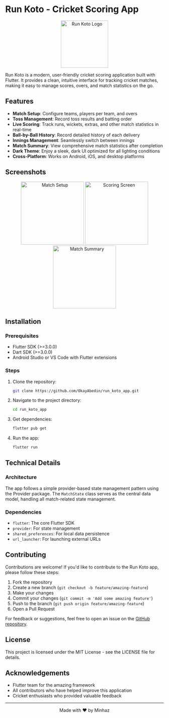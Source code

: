 # Run Koto - Cricket Scoring App

<p align="center">
  <img src="https://raw.githubusercontent.com/OkayAbedin/run_koto_app/main/assets/icon.png" alt="Run Koto Logo" width="150"/>
</p>

Run Koto is a modern, user-friendly cricket scoring application built with Flutter. It provides a clean, intuitive interface for tracking cricket matches, making it easy to manage scores, overs, and match statistics on the go.

## Features

- **Match Setup**: Configure teams, players per team, and overs
- **Toss Management**: Record toss results and batting order
- **Live Scoring**: Track runs, wickets, extras, and other match statistics in real-time
- **Ball-by-Ball History**: Record detailed history of each delivery
- **Innings Management**: Seamlessly switch between innings
- **Match Summary**: View comprehensive match statistics after completion
- **Dark Theme**: Enjoy a sleek, dark UI optimized for all lighting conditions
- **Cross-Platform**: Works on Android, iOS, and desktop platforms

## Screenshots

<p align="center">
  <img src="https://raw.githubusercontent.com/OkayAbedin/run_koto_app/main/screenshots/match_setup.png" alt="Match Setup" width="200"/>
  <img src="https://raw.githubusercontent.com/OkayAbedin/run_koto_app/main/screenshots/scoring.png" alt="Scoring Screen" width="200"/>
  <img src="https://raw.githubusercontent.com/OkayAbedin/run_koto_app/main/screenshots/summary.png" alt="Match Summary" width="200"/>
</p>

## Installation

### Prerequisites
- Flutter SDK (>=3.0.0)
- Dart SDK (>=3.0.0)
- Android Studio or VS Code with Flutter extensions

### Steps
1. Clone the repository:
   ```bash
   git clone https://github.com/OkayAbedin/run_koto_app.git
   ```

2. Navigate to the project directory:
   ```bash
   cd run_koto_app
   ```

3. Get dependencies:
   ```bash
   flutter pub get
   ```

4. Run the app:
   ```bash
   flutter run
   ```

## Technical Details

### Architecture
The app follows a simple provider-based state management pattern using the Provider package. The `MatchState` class serves as the central data model, handling all match-related state management.

### Dependencies
- `flutter`: The core Flutter SDK
- `provider`: For state management
- `shared_preferences`: For local data persistence
- `url_launcher`: For launching external URLs

## Contributing

Contributions are welcome! If you'd like to contribute to the Run Koto app, please follow these steps:

1. Fork the repository
2. Create a new branch (`git checkout -b feature/amazing-feature`)
3. Make your changes
4. Commit your changes (`git commit -m 'Add some amazing feature'`)
5. Push to the branch (`git push origin feature/amazing-feature`)
6. Open a Pull Request

For feedback or suggestions, feel free to open an issue on the [GitHub repository](https://github.com/OkayAbedin/run_koto_app).

## License

This project is licensed under the MIT License - see the LICENSE file for details.

## Acknowledgements

- Flutter team for the amazing framework
- All contributors who have helped improve this application
- Cricket enthusiasts who provided valuable feedback

---

<p align="center">
  Made with ❤️ by Minhaz
</p>
